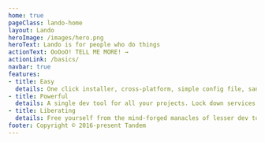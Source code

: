 ```yaml
---
home: true
pageClass: lando-home
layout: Lando
heroImage: /images/hero.png
heroText: Lando is for people who do things
actionText: OoOoO! TELL ME MORE! →
actionLink: /basics/
navbar: true
features:
- title: Easy
  details: One click installer, cross-platform, simple config file, sane defaults and reduced complexity for power features
- title: Powerful
  details: A single dev tool for all your projects. Lock down services, tools, dependencies and automation on a per-repo basis
- title: Liberating
  details: Free yourself from the mind-forged manacles of lesser dev tools. Save time, headaches, frustration and do more real work
footer: Copyright © 2016-present Tandem
---
```

